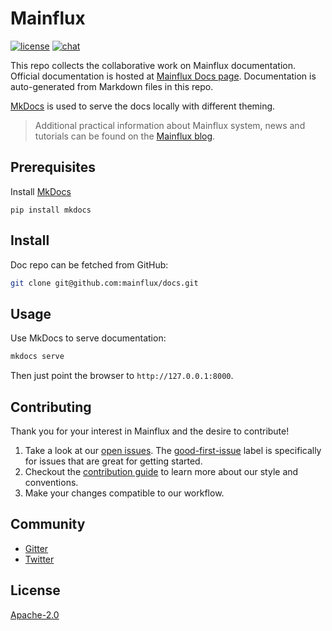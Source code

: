 # Mainflux


[![license][license]](LICENSE)
[![chat][gitter-badge]][gitter]

This repo collects the collaborative work on Mainflux documentation.
Official documentation is hosted at [Mainflux Docs page][docs].
Documentation is auto-generated from Markdown files in this repo.

[MkDocs](https://www.mkdocs.org/) is used to serve the docs locally with different theming.

> Additional practical information about Mainflux system, news and tutorials can be found on the [Mainflux blog][blog].

## Prerequisites

Install [MkDocs](https://www.mkdocs.org/#installation)
```
pip install mkdocs
```

## Install

Doc repo can be fetched from GitHub:

```bash
git clone git@github.com:mainflux/docs.git
```

## Usage

Use MkDocs to serve documentation:

```bash
mkdocs serve
```

Then just point the browser to `http://127.0.0.1:8000`.

## Contributing

Thank you for your interest in Mainflux and the desire to contribute!

1. Take a look at our [open issues](https://github.com/mainflux/docs/issues). The [good-first-issue](https://github.com/mainflux/docs/labels/good-first-issue) label is specifically for issues that are great for getting started.
2. Checkout the [contribution guide](CONTRIBUTING.md) to learn more about our style and conventions.
3. Make your changes compatible to our workflow.

## Community

- [Gitter][gitter]
- [Twitter][twitter]

## License

[Apache-2.0](LICENSE)

[gitter]: https://gitter.im/mainflux/mainflux?utm_source=badge&utm_medium=badge&utm_campaign=pr-badge&utm_content=badge
[gitter-badge]: https://badges.gitter.im/Join%20Chat.svg
[license]: https://img.shields.io/badge/license-Apache%20v2.0-blue.svg
[blog]: https://medium.com/mainflux-iot-platform
[twitter]: https://twitter.com/mainflux
[docs]: https://docs.mainflux.io